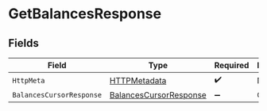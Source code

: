 # GetBalancesResponse


## Fields

| Field                                                                       | Type                                                                        | Required                                                                    | Description                                                                 |
| --------------------------------------------------------------------------- | --------------------------------------------------------------------------- | --------------------------------------------------------------------------- | --------------------------------------------------------------------------- |
| `HttpMeta`                                                                  | [HTTPMetadata](../../Models/Components/HTTPMetadata.md)                     | :heavy_check_mark:                                                          | N/A                                                                         |
| `BalancesCursorResponse`                                                    | [BalancesCursorResponse](../../Models/Components/BalancesCursorResponse.md) | :heavy_minus_sign:                                                          | OK                                                                          |